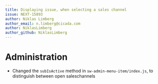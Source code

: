 ```yaml
---
title: Displaying issue, when selecting a sales channel
issue: NEXT-15893
author: Niklas Limberg
author_email: n.limberg@cicada.com
author: NiklasLimberg
author_github: NiklasLimberg
---
```

# Administration
*  Changed the `subIsActive` method in `sw-admin-menu-item/index.js`, to distinguish between open saleschannels
